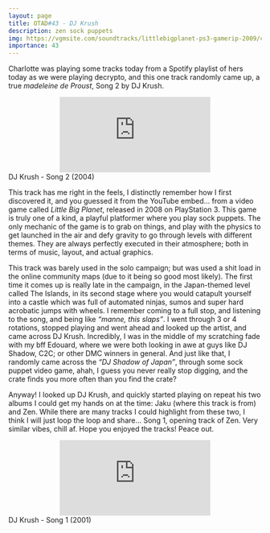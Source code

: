 ```yaml
---
layout: page
title: OTAD#43 - DJ Krush
description: zen sock puppets
img: https://vgmsite.com/soundtracks/littlebigplanet-ps3-gamerip-2009/cover.jpg
importance: 43
---
```


Charlotte was playing some tracks today from a Spotify playlist of hers today as we were playing decrypto, and this one track randomly came up, a true *madeleine de Proust*, Song 2 by DJ Krush.

<div class="row">
    <div class="col-sm mt-3 mt-md-0 video" align="center">
        <iframe src="https://www.youtube.com/embed/kCGmwaxlMW4" frameborder="0" allow="accelerometer; autoplay; encrypted-media; gyroscope; picture-in-picture" allowfullscreen></iframe>
    </div>
</div>

<div class="caption">
    DJ Krush - Song 2 (2004)
</div>

This track has me right in the feels, I distinctly remember how I first discovered it, and you guessed it from the YouTube embed… from a video game called *Little Big Planet*, released in 2008 on PlayStation 3. This game is truly one of a kind, a playful platformer where you play sock puppets. The only mechanic of the game is to grab on things, and play with the physics to get launched in the air and defy gravity to go through levels with different themes. They are always perfectly executed in their atmosphere; both in terms of music, layout, and actual graphics.

This track was barely used in the solo campaign; but was used a shit load in the online community maps (due to it being so good most likely). The first time it comes up is really late in the campaign, in the Japan-themed level called The Islands, in its second stage where you would catapult yourself into a castle which was full of automated ninjas, sumos and super hard acrobatic jumps with wheels. I remember coming to a full stop, and listening to the song, and being like *“manne, this slaps”*. I went through 3 or 4 rotations, stopped playing and went ahead and looked up the artist, and came across DJ Krush. Incredibly, I was in the middle of my scratching fade with my bff Edouard, where we were both looking in awe at guys like DJ Shadow, C2C; or other DMC winners in general. And just like that, I randomly came across the *“DJ Shadow of Japan”*, through some sock puppet video game, ahah, I guess you never really stop digging, and the crate finds you more often than you find the crate?

Anyway! I looked up DJ Krush, and quickly started playing on repeat his two albums I could get my hands on at the time: Jaku (where this track is from) and Zen. While there are many tracks I could highlight from these two, I think I will just loop the loop and share… Song 1, opening track of Zen. Very similar vibes, chill af. Hope you enjoyed the tracks! Peace out.

<div class="row">
    <div class="col-sm mt-3 mt-md-0 video" align="center">
        <iframe src="https://www.youtube.com/embed/bj3y5vFS3Es" frameborder="0" allow="accelerometer; autoplay; encrypted-media; gyroscope; picture-in-picture" allowfullscreen></iframe>
    </div>
</div>

<div class="caption">
    DJ Krush - Song 1 (2001)
</div>
